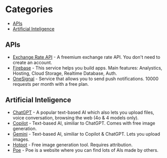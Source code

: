 # Categories
- [APIs](#apis)
- [Artificial Inteligence](#artificial-inteligence)

## APIs
- [Exchange Rate API](https://www.exchangerate-api.com) - A freemium exchange rate API. You don't need to create an account.
- [Firebase](https://firebase.google.com) - This service helps you build apps. Main features: Analystics, Hosting, Cloud Storage, Realtime Database, Auth.
- [OneSignal](https://onesignal.com) - Service that allows you to send push notifications. 10000 requests per month with a free plan.

## Artificial Inteligence
- [ChatGPT](https://openai.com/chatgpt) -  A popular text-based AI which also lets you upload files, voice conversation, browsing the web (4o & 4 models only).
- [Copilot](https://www.microsoft.com/en-us/microsoft-copilot) - Text-based AI, similiar to ChatGPT. Comes with free image generation.
- [Gemini](https://google.com/gemini) - Text-based AI, similiar to Copilot & ChatGPT. Lets you upload images.
- [Hotpot](https://hotpot.ai) - Free image generation tool. Requires attribution.
- [Poe](https://poe.com) - Poe is a website where you can find lots of AIs made by others.
